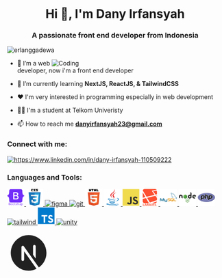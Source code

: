 


<h1 align="center" >Hi 👋, I'm Dany Irfansyah</h1>
<h3 align="center">A passionate front end developer from Indonesia</h3>



<p align="left"> <img src="https://komarev.com/ghpvc/?username=danyirfansyah&label=Profile%20views&color=0e75b6&style=flat" alt="erlanggadewa" /> </p>

<img align="right" alt="Coding" width="400" src="https://www.eurekabookhouse.co.id/assets/front/images/androDev.gif">

- 🔭 I’m a web developer, now i'm a front end developer

- 🌱 I’m currently learning **NextJS, ReactJS, & TailwindCSS**

- ❤️ I'm very interested in programming especially in web development

- 👨‍💻 I'm a student at Telkom Univeristy

- 📫 How to reach me **danyirfansyah23@gmail.com**

<h3 align="left">Connect with me:</h3>
<p align="left">
<a href="https://www.linkedin.com/in/dany-irfansyah-110509222" target="blank"><img align="center" src="https://raw.githubusercontent.com/rahuldkjain/github-profile-readme-generator/master/src/images/icons/Social/linked-in-alt.svg" alt="https://www.linkedin.com/in/dany-irfansyah-110509222" height="30" width="40" /></a>
</p>

<h3 align="left">Languages and Tools:</h3>
<p align="left"> <a href="https://getbootstrap.com" target="_blank" rel="noreferrer"> <img src="https://raw.githubusercontent.com/devicons/devicon/master/icons/bootstrap/bootstrap-plain-wordmark.svg" alt="bootstrap" width="40" height="40"/> </a> <a href="https://www.w3schools.com/css/" target="_blank" rel="noreferrer"> <img src="https://raw.githubusercontent.com/devicons/devicon/master/icons/css3/css3-original-wordmark.svg" alt="css3" width="40" height="40"/> </a> <a href="https://www.figma.com/" target="_blank" rel="noreferrer"> <img src="https://www.vectorlogo.zone/logos/figma/figma-icon.svg" alt="figma" width="40" height="40"/> </a> <a href="https://git-scm.com/" target="_blank" rel="noreferrer"> <img src="https://www.vectorlogo.zone/logos/git-scm/git-scm-icon.svg" alt="git" width="40" height="40"/> </a> <a href="https://www.w3.org/html/" target="_blank" rel="noreferrer"> <img src="https://raw.githubusercontent.com/devicons/devicon/master/icons/html5/html5-original-wordmark.svg" alt="html5" width="40" height="40"/> </a> <a href="https://www.java.com" target="_blank" rel="noreferrer"> <img src="https://raw.githubusercontent.com/devicons/devicon/master/icons/java/java-original.svg" alt="java" width="40" height="40"/> </a> <a href="https://developer.mozilla.org/en-US/docs/Web/JavaScript" target="_blank" rel="noreferrer"> <img src="https://raw.githubusercontent.com/devicons/devicon/master/icons/javascript/javascript-original.svg" alt="javascript" width="40" height="40"/> </a> <a href="https://laravel.com/" target="_blank" rel="noreferrer"> <img src="https://raw.githubusercontent.com/devicons/devicon/master/icons/laravel/laravel-plain-wordmark.svg" alt="laravel" width="40" height="40"/> </a> <a href="https://www.mysql.com/" target="_blank" rel="noreferrer"> <img src="https://raw.githubusercontent.com/devicons/devicon/master/icons/mysql/mysql-original-wordmark.svg" alt="mysql" width="40" height="40"/> </a> </a> <a href="https://nodejs.org" target="_blank" rel="noreferrer"> <img src="https://raw.githubusercontent.com/devicons/devicon/master/icons/nodejs/nodejs-original-wordmark.svg" alt="nodejs" width="40" height="40"/> </a> <a href="https://www.php.net" target="_blank" rel="noreferrer"> <img src="https://raw.githubusercontent.com/devicons/devicon/master/icons/php/php-original.svg" alt="php" width="40" height="40"/> </a> <a href="https://tailwindcss.com/" target="_blank" rel="noreferrer"> <img src="https://www.vectorlogo.zone/logos/tailwindcss/tailwindcss-icon.svg" alt="tailwind" width="40" height="40"/> </a> <a href="https://www.typescriptlang.org/" target="_blank" rel="noreferrer"> <img src="https://raw.githubusercontent.com/devicons/devicon/master/icons/typescript/typescript-original.svg" alt="typescript" width="40" height="40"/> </a> <a href="https://unity.com/" target="_blank" rel="noreferrer"> <img src="https://www.vectorlogo.zone/logos/unity3d/unity3d-icon.svg" alt="unity" width="40" height="40"/> </a> </p>

<svg xmlns="http://www.w3.org/2000/svg" x="0px" y="0px" width="100" height="100" viewBox="0 0 48 48">
<path fill="#212121" d="M18.974,31.5c0,0.828-0.671,1.5-1.5,1.5s-1.5-0.672-1.5-1.5v-14c0-0.653,0.423-1.231,1.045-1.43 c0.625-0.198,1.302,0.03,1.679,0.563l16.777,23.704C40.617,36.709,44,30.735,44,24c0-11-9-20-20-20S4,13,4,24s9,20,20,20 c3.192,0,6.206-0.777,8.89-2.122L18.974,22.216V31.5z M28.974,16.5c0-0.828,0.671-1.5,1.5-1.5s1.5,0.672,1.5,1.5v13.84l-3-4.227 V16.5z"></path>
</svg>
